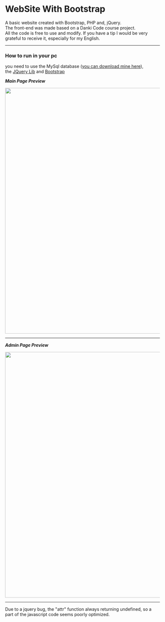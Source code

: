 # WebSite With Bootstrap
 A basic website created with Bootstrap, PHP and, jQuery. <br>
 The front-end was made based on a Danki Code course project. <br>
 All the code is free to use and modify. If you have a tip I would be very grateful to receive it, especially for my English. 
 
 <hr>
 
 ### How to run in your pc
 you need to use the MySql database ([you can download mine here](https://github.com/Gabriel-Spinola/Website-With-Bootstrap/blob/main/DataBase/bootstrap_project.sql)),<br>
 the [JQuery Lib](https://jquery.com/) and [Bootstrap](https://getbootstrap.com/)
 
 __*Main Page Preview*__
 
 <img src="https://github.com/Gabriel-Spinola/WebSite-WIth-Bootstrap/blob/main/App/images/prints/Main.png" width=800px>
 
 <hr>
 
  __*Admin Page Preview*__

 <img src="https://github.com/Gabriel-Spinola/WebSite-WIth-Bootstrap/blob/main/App/images/prints/Admin.png" width=800px>
 
 <hr>
 
 Due to a jquery bug, the "attr" function always returning undefined, so a part of the javascript code seems poorly optimized.
